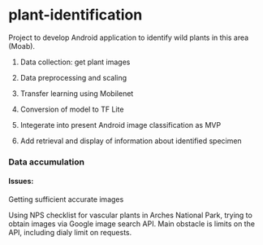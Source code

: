 # plant-identification

Project to develop Android application to identify wild plants in this area (Moab).

1) Data collection: get plant images

2) Data preprocessing and scaling

3) Transfer learning using Mobilenet 

4) Conversion of model to TF Lite

5) Integerate into present Android image classification as MVP

6) Add retrieval and display of information about identified specimen

### Data accumulation

#### Issues:

Getting sufficient accurate images

Using NPS checklist for vascular plants in Arches National Park, trying to obtain images via Google image search API.
Main obstacle is limits on the API, including dialy limit on requests.

